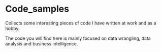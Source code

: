 # Code_samples
Collects some interesting pieces of code I have written at work and as a hobby.

The code you will find here is mainly focused on data wrangling, data analysis and business intelligence.
